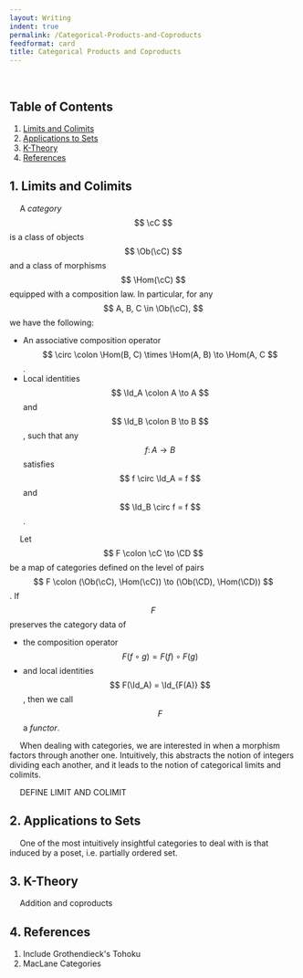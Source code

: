 ```yaml
---
layout: Writing
indent: true
permalink: /Categorical-Products-and-Coproducts
feedformat: card
title: Categorical Products and Coproducts
---
```

$$ \newcommand{\cC}{\mathcal{C}} \newcommand{\CD}{\mathcal{D}} \DeclareMathOperator{\Ob}{Ob} \DeclareMathOperator{\Hom}{Hom} \DeclareMathOperator{\Id}{Id} $$
<br>
## Table of Contents
1. [Limits and Colimits](#1-limits-and-colimits)
2. [Applications to Sets](#2-applications-to-sets)
3. [K-Theory](#3-k-theory)
4. [References](#4-references)

## 1. Limits and Colimits

&emsp; A *category* $$ \cC $$ is a class of objects $$ \Ob(\cC) $$ and a class of morphisms $$ \Hom(\cC) $$ equipped with a composition law. In particular, for any $$ A, B, C \in \Ob(\cC), $$ we have the following: 
- An associative composition operator $$ \circ \colon \Hom(B, C) \times \Hom(A, B) \to \Hom(A, C $$.
- Local identities $$ \Id_A \colon A \to A $$ and $$ \Id_B \colon B \to B $$, such that any $$ f \colon A \to B $$ satisfies $$ f \circ \Id_A = f $$ and $$ \Id_B \circ f = f $$.

&emsp; Let $$ F \colon \cC \to \CD $$ be a map of categories defined on the level of pairs $$ F \colon (\Ob(\cC), \Hom(\cC)) \to (\Ob(\CD), \Hom(\CD)) $$. If $$ F $$ preserves the category data of 
- the composition operator $$ F(f \circ g) = F(f) \circ F(g) $$ 
- and local identities $$ F(\Id_A) = \Id_{F(A)} $$,
then we call $$ F $$ a *functor*.

&emsp; When dealing with categories, we are interested in when a morphism factors through another one. Intuitively, this abstracts the notion of integers dividing each another, and it leads to the notion of categorical limits and colimits.

&emsp; DEFINE LIMIT AND COLIMIT 


## 2. Applications to Sets

&emsp; One of the most intuitively insightful categories to deal with is that induced by a poset, i.e. partially ordered set.


## 3. K-Theory

&emsp; Addition and coproducts


## 4. References

1. Include Grothendieck's Tohoku
2. MacLane Categories
